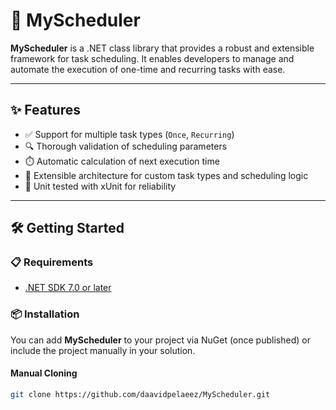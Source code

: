 # 🚀 MyScheduler

**MyScheduler** is a .NET class library that provides a robust and extensible framework for task scheduling. It enables developers to manage and automate the execution of one-time and recurring tasks with ease.

---

## ✨ Features

- ✅ Support for multiple task types (`Once`, `Recurring`)
- 🔍 Thorough validation of scheduling parameters
- ⏱️ Automatic calculation of next execution time
- 🧩 Extensible architecture for custom task types and scheduling logic
- 🧪 Unit tested with xUnit for reliability

---

## 🛠️ Getting Started

### 📋 Requirements

- [.NET SDK 7.0 or later](https://dotnet.microsoft.com/en-us/download)

### 📦 Installation

You can add **MyScheduler** to your project via NuGet (once published) or include the project manually in your solution.

#### Manual Cloning

```bash
git clone https://github.com/daavidpelaeez/MyScheduler.git


